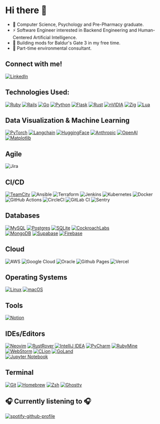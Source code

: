 # Hi there 👋

- 🔭 Computer Science, Psychology and Pre-Pharmacy graduate.
- ⚡ Software Engineer interested in Backend Engineering and Human-Centered Artificial Intelligence.
- 🤔 Building mods for Baldur's Gate 3 in my free time.
- 🌱 Part-time environmental consultant.


## Connect with me!
[![LinkedIn](https://img.shields.io/badge/linkedin-%230077B5.svg?style=for-the-badge&logo=linkedin&logoColor=white)](https://www.linkedin.com/in/halim-uzodike)


## Technologies Used:
[![Ruby](https://img.shields.io/badge/ruby-%23CC342D.svg?style=for-the-badge&logo=ruby&logoColor=white)](https://www.ruby-lang.org/en/)
[![Rails](https://img.shields.io/badge/rails-%23CC0000.svg?style=for-the-badge&logo=ruby-on-rails&logoColor=white)](https://rubyonrails.org/)
[![Go](https://img.shields.io/badge/go-%2300ADD8.svg?style=for-the-badge&logo=go&logoColor=white)](https://go.dev/)
[![Python](https://img.shields.io/badge/python-3670A0?style=for-the-badge&logo=python&logoColor=ffdd54)](https://www.python.org/)
[![Flask](https://img.shields.io/badge/flask-%23000.svg?style=for-the-badge&logo=flask&logoColor=white)](https://flask.palletsprojects.com/en/stable/)
[![Rust](https://img.shields.io/badge/rust-%23000000.svg?style=for-the-badge&logo=rust&logoColor=white)](https://www.rust-lang.org/learn)
[![nVIDIA](https://img.shields.io/badge/cuda-000000.svg?style=for-the-badge&logo=nVIDIA&logoColor=green)](https://docs.nvidia.com/cuda/)
[![Zig](https://img.shields.io/badge/Zig-%23F7A41D.svg?style=for-the-badge&logo=zig&logoColor=white)](https://ziglang.org/)
[![Lua](https://img.shields.io/badge/lua-%232C2D72.svg?style=for-the-badge&logo=lua&logoColor=white)](https://www.lua.org/)<br>


## Data Visualization & Machine Learning
[![PyTorch](https://img.shields.io/badge/PyTorch-EE4C2C?style=for-the-badge&logo=pytorch&logoColor=white)](https://pytorch.org)
[![Langchain](https://img.shields.io/badge/langchain-1C3C3C?style=for-the-badge&logo=langchain&logoColor=white)](https://www.langchain.com)
[![HuggingFace](https://img.shields.io/badge/-HuggingFace-FDEE21?style=for-the-badge&logo=HuggingFace&logoColor=black)](https://huggingface.co)
[![Anthropic](https://img.shields.io/badge/anthropic-white?style=for-the-badge&logo=anthropic&logoColor=black)](https://www.anthropic.com)
[![OpenAI](https://img.shields.io/badge/OpenAI-white?style=for-the-badge&logo=openai&logoColor=black)](https://openai.com)
[![Matplotlib](https://img.shields.io/badge/Matplotlib-%23ffffff.svg?style=for-the-badge&logo=Matplotlib&logoColor=black)](https://matplotlib.org)<br>


## Agile
![Jira](https://img.shields.io/badge/jira-%230A0FFF.svg?style=for-the-badge&logo=jira&logoColor=white)<br>


## CI/CD
[![TeamCity](https://img.shields.io/badge/teamcity-000000.svg?style=for-the-badge&logo=teamcity&logoColor=white)](https://www.jetbrains.com/teamcity/)
![Ansible](https://img.shields.io/badge/ansible-%231A1918.svg?style=for-the-badge&logo=ansible&logoColor=white)
![Terraform](https://img.shields.io/badge/terraform-%235835CC.svg?style=for-the-badge&logo=terraform&logoColor=white)
![Jenkins](https://img.shields.io/badge/jenkins-%232C5263.svg?style=for-the-badge&logo=jenkins&logoColor=white)
![Kubernetes](https://img.shields.io/badge/kubernetes-%23326ce5.svg?style=for-the-badge&logo=kubernetes&logoColor=white)
![Docker](https://img.shields.io/badge/docker-%230db7ed.svg?style=for-the-badge&logo=docker&logoColor=white)<br>
![GitHub Actions](https://img.shields.io/badge/github%20actions-%232671E5.svg?style=for-the-badge&logo=githubactions&logoColor=white)
![CircleCI](https://img.shields.io/badge/circle%20ci-%23161616.svg?style=for-the-badge&logo=circleci&logoColor=white)
![GitLab CI](https://img.shields.io/badge/gitlab%20ci-%23181717.svg?style=for-the-badge&logo=gitlab&logoColor=white)
![Sentry](https://img.shields.io/badge/Sentry-black?style=for-the-badge&logo=Sentry&logoColor=#362D59)<br>


## Databases
[![MySQL](https://img.shields.io/badge/mysql-4479A1.svg?style=for-the-badge&logo=mysql&logoColor=white)](https://www.mysql.com/)
[![Postgres](https://img.shields.io/badge/postgres-%23316192.svg?style=for-the-badge&logo=postgresql&logoColor=white)](https://www.postgresql.org/)
[![SQLite](https://img.shields.io/badge/sqlite-%2307405e.svg?style=for-the-badge&logo=sqlite&logoColor=white)](https://www.sqlite.org/)
[![CockroachLabs](https://img.shields.io/badge/Cockroach%20Labs-6933FF?style=for-the-badge&logo=Cockroach%20Labs&logoColor=white)](https://www.cockroachlabs.com/)<br>
[![MongoDB](https://img.shields.io/badge/MongoDB-%234ea94b.svg?style=for-the-badge&logo=mongodb&logoColor=white)](https://www.mongodb.com/)
[![Supabase](https://img.shields.io/badge/Supabase-3ECF8E?style=for-the-badge&logo=supabase&logoColor=white)](https://supabase.com/)
[![Firebase](https://img.shields.io/badge/firebase-a08021?style=for-the-badge&logo=firebase&logoColor=ffcd34)](https://firebase.google.com/)<br>


## Cloud
![AWS](https://img.shields.io/badge/AWS-%23FF9900.svg?style=for-the-badge&logo=amazon-web-services&logoColor=white)
![Google Cloud](https://img.shields.io/badge/GoogleCloud-%234285F4.svg?style=for-the-badge&logo=google-cloud&logoColor=white)
![Oracle](https://img.shields.io/badge/Oracle-F80000?style=for-the-badge&logo=oracle&logoColor=white)
![Github Pages](https://img.shields.io/badge/github%20pages-121013?style=for-the-badge&logo=github&logoColor=white)
![Vercel](https://img.shields.io/badge/vercel-%23000000.svg?style=for-the-badge&logo=vercel&logoColor=white)<br>


## Operating Systems
[![Linux](https://img.shields.io/badge/Linux-FCC624?style=for-the-badge&logo=linux&logoColor=black)](https://www.linux.org/)
[![macOS](https://img.shields.io/badge/mac%20os-000000?style=for-the-badge&logo=macos&logoColor=F0F0F0)](https://www.apple.com/macos)<br>


## Tools
[![Notion](https://img.shields.io/badge/Notion-%23000000.svg?style=for-the-badge&logo=notion&logoColor=white)](https://www.notion.com/)<br>


## IDEs/Editors
[![Neovim](https://img.shields.io/badge/NeoVim-%2357A143.svg?&style=for-the-badge&logo=neovim&logoColor=white)](https://neovim.io/)
[![RustRover](https://img.shields.io/badge/RustRover-000000.svg?style=for-the-badge&logo=Rust&logoColor=black&color=black&labelColor=brown)](https://www.jetbrains.com/rust/)
[![IntelliJ IDEA](https://img.shields.io/badge/IntelliJ_IDEA-000000.svg?style=for-the-badge&logo=intellij-idea&logoColor=black&color=black&labelColor=orange)](https://www.jetbrains.com/idea/)
[![PyCharm](https://img.shields.io/badge/pycharm-143?style=for-the-badge&logo=pycharm&logoColor=black&color=black&labelColor=yellow)](https://www.jetbrains.com/pycharm/)
[![RubyMine](https://img.shields.io/badge/RubyMine-000000.svg?style=for-the-badge&logo=RubyMine&logoColor=black&color=black&labelColor=crimson)](https://www.jetbrains.com/ruby/)
[![WebStorm](https://img.shields.io/badge/webstorm-143?style=for-the-badge&logo=webstorm&logoColor=black&color=black&labelColor=white)](https://www.jetbrains.com/webstorm/)
[![CLion](https://img.shields.io/badge/CLion-black?style=for-the-badge&logo=clion&logoColor=black&color=black&labelColor=blue)](https://www.jetbrains.com/clion/)
[![GoLand](https://img.shields.io/badge/GoLand-0f0f0f?&style=for-the-badge&logo=goland&logoColor=black&color=black&labelColor=lightblue)](https://www.jetbrains.com/go/)<br>
[![Jupyter Notebook](https://img.shields.io/badge/jupyter-%23FA0F00.svg?style=for-the-badge&logo=jupyter&logoColor=white)](https://jupyter.org/)<br>

## Terminal
[![Git](https://img.shields.io/badge/GIT-E44C30?style=for-the-badge&logo=git&logoColor=white)](https://git-scm.com)
[![Homebrew](https://img.shields.io/badge/homebrew-FBB040?style=for-the-badge&logo=homebrew&logoColor=white)](https://brew.sh)
[![Zsh](https://img.shields.io/badge/Zsh-F15A24?style=for-the-badge&logo=Zsh&logoColor=white)](https://www.zsh.org)
[![Ghostty](https://img.shields.io/badge/ghostty-darkblue?style=for-the-badge&logo=hashicorp&logoColor=white)](https://ghostty.org)


## 🎧 Currently listening to 🎧
[![spotify-github-profile](https://spotify-github-profile.kittinanx.com/api/view?uid=12151570165&cover_image=true&theme=natemoo-re&show_offline=false&background_color=121212&interchange=false&bar_color=53b14f&bar_color_cover=false)](https://github.com/kittinan/spotify-github-profile)

<!--
**HalimUzodike/HalimUzodike** is a ✨ _special_ ✨ repository because its `README.md` (this file) appears on your GitHub profile.

Here are some ideas to get you started:

- 🔭 I’m currently working on ...
- 🌱 I’m currently learning ...
- 👯 I’m looking to collaborate on ...
- 🤔 I’m looking for help with ...
- 💬 Ask me about ...
- 📫 How to reach me: ...
- 😄 Pronouns: ...
- ⚡ Fun fact: ...
-->

